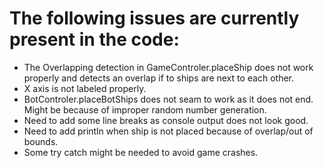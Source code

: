 # The following issues are currently present in the code: #
- The Overlapping detection in GameControler.placeShip does not work properly and detects an overlap if to ships are next to each other.
- X axis is not labeled properly.
- BotControler.placeBotShips does not seam to work as it does not end. Might be because of improper random number generation.
- Need to add some line breaks as console output does not look good.
- Need to add println when ship is not placed because of overlap/out of bounds.
- Some try catch might be needed to avoid game crashes. 